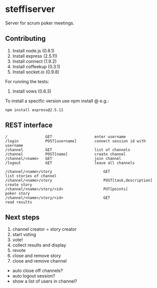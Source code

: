 steffiserver
============
Server for scrum poker meetings.

Contributing
------------
1. Install node.js (0.8.1)
2. Install express (2.5.11)
3. Install connect (1.9.2)
4. Install coffeekup (0.3.1)
5. Install socket.io (0.9.8)

For running the tests:

1. Install vows (0.6.3)

To install a specific version use npm install <npm-module>@<version> e.g.: 

    npm install express@2.5.11


REST interface
--------------

    /                 GET                   enter username
    /login            POST[username]        connect session id with username
    /channel          GET                   list of channels
    /channel          POST[name]            create channel
    /channel/<name>   GET                   join channel
    /logout           GET                   leave all channels
 
    /channel/<name>/story                       GET                       list stories of channel
    /channel/<name>/story                       POST[task,description]    create story
    /channel/<name>/story/<id>                  PUT[points]               poker story
    /channel/<name>/story/<id>                  GET                       read results


Next steps
----------
1. channel creator = story creator
2. start voting
3. vote!
4. collect results and display
5. revote
6. close and remove story
7. close and remove channel

- auto close off channels?
- auto logout session?
- show a list of users in channel?